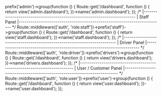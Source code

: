 <?php

use Illuminate\Support\Facades\Route;

/*
|--------------------------------------------------------------------------
| Public / Guest Routes
|--------------------------------------------------------------------------
*/
Route::get('/welcome', function () {
    return view('user.welcome');
});
Route::get('/login', function () {
    return view('layout.login');

}


/*
|--------------------------------------------------------------------------
| Admin Panel
|--------------------------------------------------------------------------
*/
Route::middleware(['auth', 'role:admin'])->prefix('admin')->group(function () {
    Route::get('/dashboard', function () {
        return view('admin.dashboard');
    })->name('admin.dashboard');
});

/*
|--------------------------------------------------------------------------
| Staff Panel
|--------------------------------------------------------------------------
*/
Route::middleware(['auth', 'role:staff'])->prefix('staff')->group(function () {
    Route::get('/dashboard', function () {
        return view('staff.dashboard');
    })->name('staff.dashboard');
});

/*
|--------------------------------------------------------------------------
| Driver Panel
|--------------------------------------------------------------------------
*/
Route::middleware(['auth', 'role:driver'])->prefix('drivers')->group(function () {
    Route::get('/dashboard', function () {
        return view('drivers.dashboard');
    })->name('drivers.dashboard');
});

/*
|--------------------------------------------------------------------------
| User / Customer Panel
|--------------------------------------------------------------------------
*/
Route::middleware(['auth', 'role:user'])->prefix('user')->group(function () {
    Route::get('/dashboard', function () {
        return view('user.dashboard');
    })->name('user.dashboard');
});
